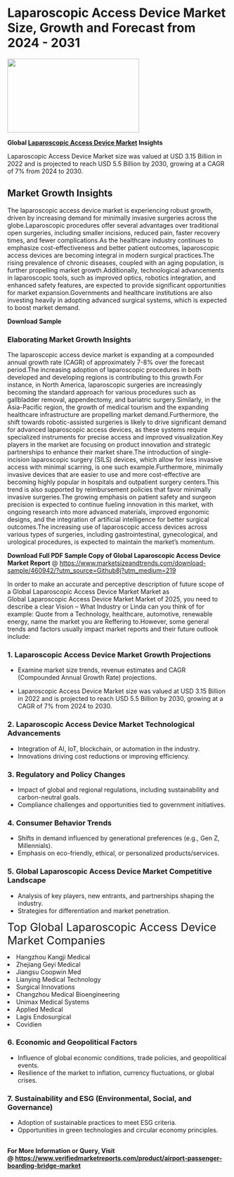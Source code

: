 <H1>Laparoscopic Access Device Market Size, Growth and Forecast from 2024 - 2031</H1><img class="aligncenter size-medium wp-image-584254" src="https://thirdeyenews.in/wp-content/uploads/2024/09/Global-Market-Research-300x168.jpeg" alt="" width="300" height="168" /><p><strong>Global&nbsp;<a href="https://www.marketsizeandtrends.com/download-sample/460942/?utm_source=Github8j?utm_medium=219">Laparoscopic Access Device Market</a> Insights</strong></p><p>Laparoscopic Access Device Market size was valued at USD 3.15 Billion in 2022 and is projected to reach USD 5.5 Billion by 2030, growing at a CAGR of 7% from 2024 to 2030.</p><p><h2>Market Growth Insights</h2> <p>The laparoscopic access device market is experiencing robust growth, driven by increasing demand for minimally invasive surgeries across the globe.Laparoscopic procedures offer several advantages over traditional open surgeries, including smaller incisions, reduced pain, faster recovery times, and fewer complications.As the healthcare industry continues to emphasize cost-effectiveness and better patient outcomes, laparoscopic access devices are becoming integral in modern surgical practices.The rising prevalence of chronic diseases, coupled with an aging population, is further propelling market growth.Additionally, technological advancements in laparoscopic tools, such as improved optics, robotics integration, and enhanced safety features, are expected to provide significant opportunities for market expansion.Governments and healthcare institutions are also investing heavily in adopting advanced surgical systems, which is expected to boost market demand.<p><strong>Download Sample</strong></p> <h3>Elaborating Market Growth Insights</h3> <p>The laparoscopic access device market is expanding at a compounded annual growth rate (CAGR) of approximately 7-8% over the forecast period.The increasing adoption of laparoscopic procedures in both developed and developing regions is contributing to this growth.For instance, in North America, laparoscopic surgeries are increasingly becoming the standard approach for various procedures such as gallbladder removal, appendectomy, and bariatric surgery.Similarly, in the Asia-Pacific region, the growth of medical tourism and the expanding healthcare infrastructure are propelling market demand.Furthermore, the shift towards robotic-assisted surgeries is likely to drive significant demand for advanced laparoscopic access devices, as these systems require specialized instruments for precise access and improved visualization.Key players in the market are focusing on product innovation and strategic partnerships to enhance their market share.The introduction of single-incision laparoscopic surgery (SILS) devices, which allow for less invasive access with minimal scarring, is one such example.Furthermore, minimally invasive devices that are easier to use and more cost-effective are becoming highly popular in hospitals and outpatient surgery centers.This trend is also supported by reimbursement policies that favor minimally invasive surgeries.The growing emphasis on patient safety and surgeon precision is expected to continue fueling innovation in this market, with ongoing research into more advanced materials, improved ergonomic designs, and the integration of artificial intelligence for better surgical outcomes.The increasing use of laparoscopic access devices across various types of surgeries, including gastrointestinal, gynecological, and urological procedures, is expected to maintain the market’s momentum.<p><span class=""><strong>Download Full PDF Sample Copy of Global Laparoscopic Access Device Market Report</strong> @ <a href="https://www.marketsizeandtrends.com/download-sample/460942/?utm_source=Github8j?utm_medium=219" target="_blank">https://www.marketsizeandtrends.com/download-sample/460942/?utm_source=Github8j?utm_medium=219</a></span></p><p>In order to make an accurate and perceptive description of future scope of a Global&nbsp;Laparoscopic Access Device Market Market as Global&nbsp;Laparoscopic Access Device Market Market of 2025, you need to describe a clear Vision &ndash; What Industry or Linda can you think of for example: Quote from a Technology, healthcare, automotive, renewable energy, name the market you are Reffering to.However, some general trends and factors usually impact market reports and their future outlook include:</p><h3>1.&nbsp;<strong>Laparoscopic Access Device Market Growth Projections</strong></h3><ul><li>Examine market size trends, revenue estimates and CAGR (Compounded Annual Growth Rate) projections.</li><li><p>Laparoscopic Access Device Market size was valued at USD 3.15 Billion in 2022 and is projected to reach USD 5.5 Billion by 2030, growing at a CAGR of 7% from 2024 to 2030.</p></li></ul><h3>2.&nbsp;<strong>Laparoscopic Access Device Market Technological Advancements</strong></h3><ul><li>Integration of AI, IoT, blockchain, or automation in the industry.</li><li>Innovations driving cost reductions or improving efficiency.</li></ul><h3>3.&nbsp;<strong>Regulatory and Policy Changes</strong></h3><ul><li>Impact of global and regional regulations, including sustainability and carbon-neutral goals.</li><li>Compliance challenges and opportunities tied to government initiatives.</li></ul><h3>4.&nbsp;<strong>Consumer Behavior Trends</strong></h3><ul><li>Shifts in demand influenced by generational preferences (e.g., Gen Z, Millennials).</li><li>Emphasis on eco-friendly, ethical, or personalized products/services.</li></ul><h3>5.&nbsp;<strong>Global Laparoscopic Access Device Market Competitive Landscape</strong></h3><ul><li>Analysis of key players, new entrants, and partnerships shaping the industry.</li><li>Strategies for differentiation and market penetration.</li></ul><p data-pm-slice="1 1 []"><span style="color: inherit; font-family: inherit; font-size: 25px;">Top Global Laparoscopic Access Device Market Companies</span></p><div class="" data-test-id=""><p><li>Hangzhou Kangji Medical</li><li> Zhejiang Geyi Medical</li><li> Jiangsu Coopwin Med</li><li> Lianying Medical Technology</li><li> Surgical Innovations</li><li> Changzhou Medical Bioengineering</li><li> Unimax Medical Systems</li><li> Applied Medical</li><li> Lagis Endosurgical</li><li> Covidien</li></p></div><h3>6.&nbsp;<strong>Economic and Geopolitical Factors</strong></h3><ul><li>Influence of global economic conditions, trade policies, and geopolitical events.</li><li>Resilience of the market to inflation, currency fluctuations, or global crises.</li></ul><h3>7.&nbsp;<strong>Sustainability and ESG (Environmental, Social, and Governance)</strong></h3><ul><li>Adoption of sustainable practices to meet ESG criteria.</li><li>Opportunities in green technologies and circular economy principles.</li></ul><h2><strong style="font-size: 14px;">For More Information or Query, Visit @&nbsp;</strong><a style="background-color: #ffffff; font-size: 14px;" href="https://www.marketsizeandtrends.com/report/laparoscopic-access-device-market/" target="_blank">https://www.verifiedmarketreports.com/product/airport-passenger-boarding-bridge-market</a></h2>